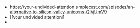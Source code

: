 - https://your-undivided-attention.simplecast.com/episodes/an-alternative-to-silicon-valley-unicorns-QIVjUmV9
- [[your undivided attention]]
-